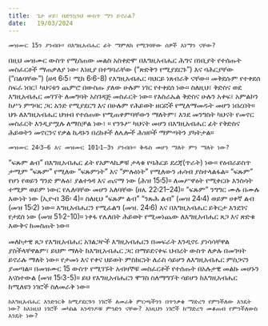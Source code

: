 ```yaml
---
title:  ጌታ ሆይ፣ በድንኳንህ ውስጥ ማን ይኖራል?
date:   19/03/2024
---
```


`መዝሙር 15ን ያንብቡ። በእግዚአብሔር ፊት ማምለክ የሚገባቸው ሰዎች እነማን ናቸው?`

በዚህ መዝሙር ውስጥ የሚሰጠው መልስ አስቀድሞ በእግዚአብሔር ሕግና በነቢያት የተሰጡት መስፈርቶች ማጠቃለያ ነው፡ እነዚያ በተግባራቸው (“ጽድቅን የሚያደርጉ”) እና ባሕርያቸው (“በልባቸው”) (ዘዳ 6፡5፣ ሚክ 6፡6-8) የእግዚአብሔር ባህርይ ነጸብራቅ ናቸው። መቅደሱም የተቀደሰ ስፍራ ነበር፤ ካህናቱን ጨምሮ በውስጡ ያለው ሁሉም ነገር የተቀደሰ ነው። ስለዚህ፣ ቅድስና ወደ እግዚአብሔር መገኘት ለመግባት አስገዳጅ መስፈርት ነው። የእስራኤል ቅድስና ሁሉን አቀፍ፣ አምልኮን ከሥነ ምግባር ጋር አንድ የሚያደርግ እና በሁሉም የሕይወት ዘርፎች የሚለማመዱት መሆን ነበረበት። ህጉ ለእግዚአብሔር ህዝብ የተሰጠው የሚጠቀምባቸውን ማለትም፣ እንደ መንግስት ካህናት የመኖር መስፈርት እንዲያሟሉ ለማስቻል ነው፣ ። የንጉሥ ካህናት መሆን በእግዚአብሔር ፊት የቅድስና ሕይወትን መኖርንና የቃል ኪዳኑን በረከቶች ለሌሎች ሕዝቦች ማምጣትን ያካትታል።

`መዝሙር 24፡3–6 እና መዝሙር 101፡1–3ን ያንብቡ። ቅዱስ መሆን ማለት ምን ማለት ነው?`

“ፍጹም ልብ” በእግዚአብሔር ፊት የአምላኪዎቹ ታላቁ የባሕርይ ደረጃ(ጥራት) ነው። የዕብራይስጥ ታሚም “ፍጹም” የሚለው “ፍጹምነት” እና “ምሉዕነት” የሚለውን ሐሳብ ያስተላልፋል። “ፍጹም” የሆነ የወይን ግንድ ምሉዕ፣ ያልተጎዳ እና ጤናማ ነው (ሕዝ 15፡5)። ለመሥዋዕት የሚቀርቡ እንስሳት ተሚም ወይም ነውር የሌለባቸው መሆን አለባቸው (ዘሌ 22፡21–24)። “ፍጹም” ንግግር ሙሉ በሙሉ እውነት ነው (ኢዮብ 36፡ 4)። ስለዚህ “ፍጹም ልብ” “ንጹሕ ልብ” (መዝ 24፡4) ወይም ሀቀኛ ልብ (መዝ 15፡2) ነው። እግዚአብሔርን የሚፈልግ (መዝ. 24፡6) እና በእግዚአብሔር ይቅርታ እንደገና የታደሰ ነው (መዝ 51፡2-10)። ነቀፋ የሌለበት ሕይወት የሚመነጨው ለእግዚአብሔር ጸጋ እና ጽድቁ እውቅና ከመስጠት ነው።

መለኮታዊ ጸጋ የእግዚአብሔር አገልጋዮች እግዚአብሔርን በመፍራት እንዲኖሩ ያነሳሳቸዋል ያስችላቸዋልም፣ ይህም ማለት ከእግዚአብሔር ጋር በማይደናቀፍ ህብረት ውስጥ ለቃሉ በመገዛት ይኖራሉ ማለት ነው። የታመነ እና የቀና ህይወት ምስክርነት ለራስ ሳይሆን ለእግዚአብሔር ምስጋናን ያመጣል። በመዝሙር 15 ውስጥ የሚገኙት አብዛኞቹ መስፈርቶች የተሰጡት በአሉታዊ መልኩ መሆኑን እናስተውል (መዝ 15፡3-5)። ይህ የእግዚአብሔርን ሞገስ ስለማግኘት ሳይሆን ከእግዚአብሔር ከሚለዩን ነገሮች ስለመራቅ ነው።

`ከእግዚአብሔር እንድንርቅ ከሚያደርጉን ነገሮች ለመራቅ ምርጫችንን በጥንቃቄ ማድረግ የምንችለው እንዴት ነው? ከእነዚህ ነገሮች መካከል አንዳንዶቹ ምንድን ናቸው? እነዚህን ነገሮች ከማድረግ መቆጠብ የምንችለውስ እንዴት ነው?`